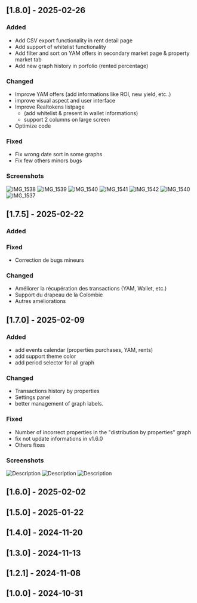 ## [1.8.0] - 2025-02-26

### Added
- Add CSV export functionality in rent detail page
- Add support of whitelist functionality
- Add filter and sort on YAM offers in secondary market page & property market tab
- Add new graph history in porfolio (rented percentage)
  
### Changed
- Improve YAM offers (add informations like ROI, new yield,  etc..)
- improve visual aspect and user interface
- Improve Realtokens listpage
  - (add whitelist & present in wallet informations)
  - support 2 columns on large screen
- Optimize code

### Fixed
- Fix wrong date sort in some graphs
- Fix few others  minors bugs

### Screenshots
![IMG_1538](https://github.com/user-attachments/assets/1fcf80ed-4b4d-41e6-beae-6ab176789659)
![IMG_1539](https://github.com/user-attachments/assets/01b3f65e-ec44-42c2-8ac7-5b294beb664f)
![IMG_1540](https://github.com/user-attachments/assets/cc34b5a0-aa3d-423c-a683-67a01fcca68d)
![IMG_1541](https://github.com/user-attachments/assets/96899449-7899-47a0-afe1-9b9f859de77a)
![IMG_1542](https://github.com/user-attachments/assets/a9b260ee-98b9-4899-bcdf-419f239bc45a)
![IMG_1540](https://github.com/user-attachments/assets/62cbe431-fe2b-4d1f-9875-014e85831627)
![IMG_1537](https://github.com/user-attachments/assets/7bb04126-7d80-4108-8caf-834473a03302)

## [1.7.5] - 2025-02-22

### Added

### Fixed
- Correction de bugs mineurs

### Changed
- Améliorer la récupération des transactions (YAM, Wallet, etc.)
- Support du drapeau de la Colombie
- Autres améliorations


## [1.7.0] - 2025-02-09

### Added
- add events calendar (properties purchases, YAM, rents)
- add support theme color
- add period selector for all graph
  

### Changed
- Transactions history by properties
- Settings panel
- better management of graph labels.

### Fixed
- Number of incorrect properties in the "distribution by properties" graph 
- fix not update informations in v1.6.0
- Others fixes

### Screenshots
![Description](https://github.com/user-attachments/assets/979430e3-7092-4c15-bcb5-8a0319edb7ab)
![Description](https://github.com/user-attachments/assets/31b9aaeb-f9da-47ad-8036-1ef79c02e922)
![Description](https://github.com/user-attachments/assets/869eff20-1b88-45d2-983f-eed1b561713d)

## [1.6.0] - 2025-02-02
## [1.5.0] - 2025-01-22
## [1.4.0] - 2024-11-20
## [1.3.0] - 2024-11-13
## [1.2.1] - 2024-11-08
## [1.0.0] - 2024-10-31
